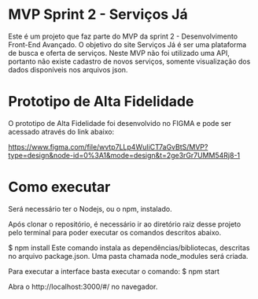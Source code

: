 # MVP Sprint 2 - Serviços Já

Este é um projeto que faz parte do MVP da sprint 2 - Desenvolvimento Front-End Avançado.
O objetivo do site Serviços Já é ser uma plataforma de busca e oferta de serviços.
Neste MVP não foi utilizado uma API, portanto não existe cadastro de novos serviços, somente visualização dos dados disponíveis nos arquivos json.

# Prototipo de Alta Fidelidade
O prototipo de Alta Fidelidade foi desenvolvido no FIGMA e pode ser acessado através do link abaixo:

https://www.figma.com/file/wvtp7LLp4WuIiCT7aGvBtS/MVP?type=design&node-id=0%3A1&mode=design&t=2ge3rGr7UMM54Rj8-1

# Como executar
Será necessário ter o Nodejs, ou o npm, instalado.

Após clonar o repositório, é necessário ir ao diretório raiz desse projeto pelo terminal para poder executar os comandos descritos abaixo.

$ npm install Este comando instala as dependências/bibliotecas, descritas no arquivo package.json. Uma pasta chamada node_modules será criada.

Para executar a interface basta executar o comando: $ npm start

Abra o http://localhost:3000/#/ no navegador.
